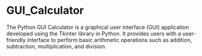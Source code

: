 # GUI_Calculator
The Python GUI Calculator is a graphical user interface (GUI) application developed using the Tkinter library in Python. It provides users with a user-friendly interface to perform basic arithmetic operations such as addition, subtraction, multiplication, and division.
